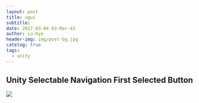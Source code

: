```yaml
---
layout: post
title: ugui
subtitle: 
date: 2017-03-04 03-Mar-42
author: Lu-Kye
header-img: img/post-bg.jpg
catelog: true
tags: 
  - unity
---
```

## Unity Selectable Navigation First Selected Button
![](../images/event_system_first_selected.png)
